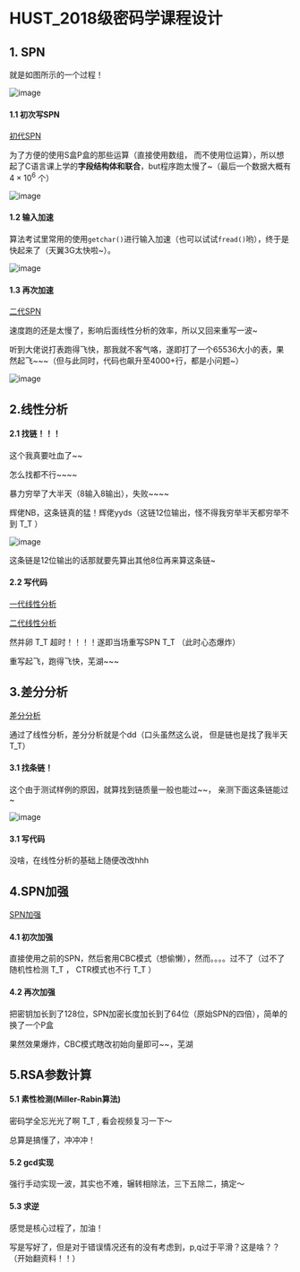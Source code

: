 # HUST_2018级密码学课程设计

## 1. SPN

就是如图所示的一个过程！

![image](https://github.com/AgentGuo/HUST_course_design_of_cryptography/blob/master/image/1.png)

#### 1.1 初次写SPN

[初代SPN](https://github.com/AgentGuo/HUST_course_design_of_cryptography/tree/master/SPN)

为了方便的使用S盒P盒的那些运算（直接使用数组， 而不使用位运算），所以想起了C语言课上学的**字段结构体和联合**，but程序跑太慢了~（最后一个数据大概有 $4 \times 10^6$ 个）

![image](https://github.com/AgentGuo/HUST_course_design_of_cryptography/blob/master/image/2.png)

#### 1.2 输入加速

算法考试里常用的使用`getchar()`进行输入加速（也可以试试`fread()`哟），终于是快起来了（天翼3G太快啦~）。

![image](https://github.com/AgentGuo/HUST_course_design_of_cryptography/blob/master/image/3.png)

#### 1.3 再次加速

[二代SPN](https://github.com/AgentGuo/HUST_course_design_of_cryptography/tree/master/SPN_v2)

速度跑的还是太慢了，影响后面线性分析的效率，所以又回来重写一波~

听到大佬说打表跑得飞快，那我就不客气咯，遂即打了一个65536大小的表，果然起飞~~~（但与此同时，代码也飙升至4000+行，都是小问题~）

![image](https://github.com/AgentGuo/HUST_course_design_of_cryptography/blob/master/image/4.png)

## 2.线性分析

#### 2.1 找链！！！

这个我真要吐血了~~

怎么找都不行~~~~

暴力穷举了大半天（8输入8输出），失败~~~~

辉佬NB，这条链真的猛！辉佬yyds（这链12位输出，怪不得我穷举半天都穷举不到 T_T ）

![image](https://github.com/AgentGuo/HUST_course_design_of_cryptography/blob/master/image/5.png)

这条链是12位输出的话那就要先算出其他8位再来算这条链~

#### 2.2 写代码

[一代线性分析](https://github.com/AgentGuo/HUST_course_design_of_cryptography/tree/master/linearAnalysis)

[二代线性分析](https://github.com/AgentGuo/HUST_course_design_of_cryptography/tree/master/linearAnalysis_v2)

然并卵 T_T  超时！！！！遂即当场重写SPN T_T  （此时心态爆炸）

重写起飞，跑得飞快，芜湖~~~

## 3.差分分析

[差分分析](https://github.com/AgentGuo/HUST_course_design_of_cryptography/tree/master/differentialAnalysis)

通过了线性分析，差分分析就是个dd（口头虽然这么说， 但是链也是找了我半天 T_T）

#### 3.1 找条链！

这个由于测试样例的原因，就算找到链质量一般也能过~~， 亲测下面这条链能过~

![image](https://github.com/AgentGuo/HUST_course_design_of_cryptography/blob/master/image/6.png)

#### 3.1 写代码

没啥，在线性分析的基础上随便改改hhh

## 4.SPN加强

[SPN加强](https://github.com/AgentGuo/HUST_course_design_of_cryptography/tree/master/SPN_enhance)

#### 4.1 初次加强

直接使用之前的SPN，然后套用CBC模式（想偷懒），然而。。。。过不了（过不了随机性检测 T_T ， CTR模式也不行 T_T ）

#### 4.2 再次加强

把密钥加长到了128位，SPN加密长度加长到了64位（原始SPN的四倍），简单的换了一个P盒

果然效果爆炸，CBC模式瞎改初始向量即可~~，芜湖

## 5.RSA参数计算

#### 5.1 素性检测(Miller-Rabin算法)

密码学全忘光光了啊 T_T , 看会视频复习一下～

总算是搞懂了，冲冲冲！

#### 5.2 gcd实现

强行手动实现一波，其实也不难，辗转相除法，三下五除二，搞定～

#### 5.3 求逆

感觉是核心过程了，加油！

写是写好了，但是对于错误情况还有的没有考虑到，p,q过于平滑？这是啥？？（开始翻资料！！）
